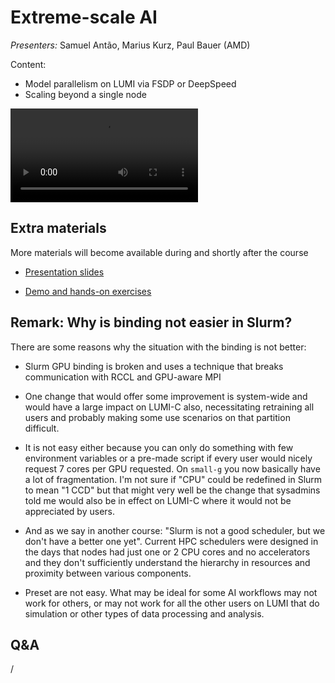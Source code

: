 # Extreme-scale AI

*Presenters:* Samuel Antão, Marius Kurz, Paul Bauer (AMD)

Content:

-   Model parallelism on LUMI via FSDP or DeepSpeed
-   Scaling beyond a single node 


<!--
A video recording will follow.
-->

<video src="https://462000265.lumidata.eu/ai-20251008/recordings/09_ExtremeScale.mp4" controls="controls"></video>


## Extra materials

More materials will become available during and shortly after the course

-   [Presentation slides](https://462000265.lumidata.eu/ai-20251008/files/LUMI-ai-20251008-09-Extreme_scale_AI.pdf)

-   [Demo and hands-on exercises](E09_ExtremeScale.md)


## Remark: Why is binding not easier in Slurm?

There are some reasons why the situation with the binding is not better:

-   Slurm GPU binding is broken and uses a technique that breaks communication with RCCL and GPU-aware MPI

-   One change that would offer some improvement is system-wide and would have a large impact on LUMI-C also, 
    necessitating retraining all users and probably making some use scenarios on that partition difficult.

-   It is not easy either because you can only do something with few environment variables or a pre-made script 
    if every user would nicely request 7 cores per GPU requested. On `small-g` you now basically have a lot of 
    fragmentation. I'm not sure if "CPU" could be redefined in Slurm to mean "1 CCD" but that might very well 
    be the change that sysadmins told me would also be in effect on LUMI-C where it would not be appreciated by 
    users.

-   And as we say in another course: "Slurm is not a good scheduler, but we don't have a better one yet".
    Current HPC schedulers were designed in the days that nodes had just one or 2 CPU cores and no accelerators
    and they don't sufficiently understand the hierarchy in resources and proximity between various components.

-   Preset are not easy. What may be ideal for some AI workflows may not work for others, or may not work for all
    the other users on LUMI that do simulation or other types of data processing and analysis.


## Q&A

/
